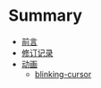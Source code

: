 # Summary

* [前言](README.md)
* [修订记录](revision.md)
* [动画](animation/README.md)
    * [blinking-cursor](animation/blinking-cursor/index.md)


